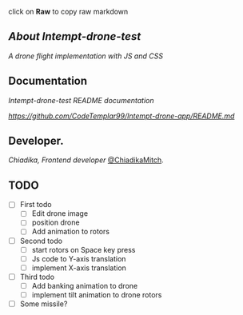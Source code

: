 click on **Raw** to copy raw markdown

## _About Intempt-drone-test_

_A drone flight implementation with JS and CSS_

## Documentation

_Intempt-drone-test README documentation_

_https://github.com/CodeTemplar99/Intempt-drone-app/README.md_

## Developer.

_Chiadika, Frontend developer_
[@ChiadikaMitch](https://twitter.com/ChiadikaMitch).

## TODO

- [ ] First todo
  - [ ] Edit drone image
  - [ ] position drone
  - [ ] Add animation to rotors
- [ ] Second todo
  - [ ] start rotors on Space key press
  - [ ] Js code to Y-axis translation
  - [ ] implement X-axis translation
- [ ] Third todo
  - [ ] Add banking animation to drone
  - [ ] implement tilt animation to drone rotors
- [ ] Some missile?
